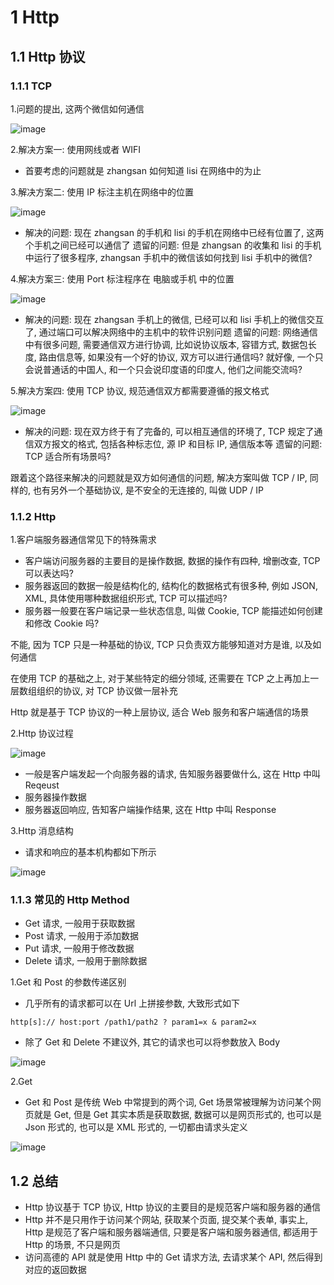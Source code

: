 # 1 Http

## 1.1 Http 协议

### 1.1.1 TCP
1.问题的提出, 这两个微信如何通信

![image](https://user-images.githubusercontent.com/75486726/177733259-aee44abb-343c-43bf-8554-6f512e64bf8b.png)

2.解决方案一: 使用网线或者 WIFI
- 首要考虑的问题就是 zhangsan 如何知道 lisi 在网络中的为止


3.解决方案二: 使用 IP 标注主机在网络中的位置

![image](https://user-images.githubusercontent.com/75486726/177733316-8c843e0b-fb90-426c-9788-d37208f00280.png)

- 解决的问题: 现在 zhangsan 的手机和 lisi 的手机在网络中已经有位置了, 这两个手机之间已经可以通信了 遗留的问题: 但是 zhangsan 的收集和 lisi 的手机中运行了很多程序, zhangsan 手机中的微信该如何找到 lisi 手机中的微信?


4.解决方案三: 使用 Port 标注程序在 电脑或手机 中的位置

![image](https://user-images.githubusercontent.com/75486726/177733355-a80599e2-731a-4592-91cd-e38e65fbf5c5.png)

- 解决的问题: 现在 zhangsan 手机上的微信, 已经可以和 lisi 手机上的微信交互了, 通过端口可以解决网络中的主机中的软件识别问题 遗留的问题: 网络通信中有很多问题, 需要通信双方进行协调, 比如说协议版本, 容错方式, 数据包长度, 路由信息等, 如果没有一个好的协议, 双方可以进行通信吗? 就好像, 一个只会说普通话的中国人, 和一个只会说印度语的印度人, 他们之间能交流吗?


5.解决方案四: 使用 TCP 协议, 规范通信双方都需要遵循的报文格式

![image](https://user-images.githubusercontent.com/75486726/177733391-b0f9062f-401a-428c-a705-d3bd228e3811.png)

- 解决的问题: 现在双方终于有了完备的, 可以相互通信的环境了, TCP 规定了通信双方报文的格式, 包括各种标志位, 源 IP 和目标 IP, 通信版本等 遗留的问题: TCP 适合所有场景吗?

跟着这个路径来解决的问题就是双方如何通信的问题, 解决方案叫做 TCP / IP, 同样的, 也有另外一个基础协议, 是不安全的无连接的, 叫做 UDP / IP

### 1.1.2 Http
1.客户端服务器通信常见下的特殊需求
- 客户端访问服务器的主要目的是操作数据, 数据的操作有四种, 增删改查, TCP 可以表达吗?
- 服务器返回的数据一般是结构化的, 结构化的数据格式有很多种, 例如 JSON, XML, 具体使用哪种数据组织形式, TCP 可以描述吗?
- 服务器一般要在客户端记录一些状态信息, 叫做 Cookie, TCP 能描述如何创建和修改 Cookie 吗?

不能, 因为 TCP 只是一种基础的协议, TCP 只负责双方能够知道对方是谁, 以及如何通信

在使用 TCP 的基础之上, 对于某些特定的细分领域, 还需要在 TCP 之上再加上一层数组组织的协议, 对 TCP 协议做一层补充

Http 就是基于 TCP 协议的一种上层协议, 适合 Web 服务和客户端通信的场景

2.Http 协议过程

![image](https://user-images.githubusercontent.com/75486726/177733436-158d20b9-66c1-43e0-80fb-35296071cdbb.png)

- 一般是客户端发起一个向服务器的请求, 告知服务器要做什么, 这在 Http 中叫 Reqeust
- 服务器操作数据
- 服务器返回响应, 告知客户端操作结果, 这在 Http 中叫 Response

3.Http 消息结构
- 请求和响应的基本机构都如下所示

![image](https://user-images.githubusercontent.com/75486726/177733468-0d00b170-8a32-4b3c-a406-210086184011.png)

### 1.1.3 常见的 Http Method
- Get 请求, 一般用于获取数据
- Post 请求, 一般用于添加数据
- Put 请求, 一般用于修改数据
- Delete 请求, 一般用于删除数据

1.Get 和 Post 的参数传递区别
- 几乎所有的请求都可以在 Url 上拼接参数, 大致形式如下
``` 
http[s]:// host:port /path1/path2 ? param1=x & param2=x
```
- 除了 Get 和 Delete 不建议外, 其它的请求也可以将参数放入 Body

![image](https://user-images.githubusercontent.com/75486726/177733519-a0dda53d-e73a-4243-8b29-a4c96a3a4946.png)

2.Get
- Get 和 Post 是传统 Web 中常提到的两个词, Get 场景常被理解为访问某个网页就是 Get, 但是 Get 其实本质是获取数据, 数据可以是网页形式的, 也可以是 Json 形式的, 也可以是 XML 形式的, 一切都由请求头定义

![image](https://user-images.githubusercontent.com/75486726/177733568-2a03232a-4444-4546-bad1-9e074dc4c5a8.png)

## 1.2 总结
- Http 协议基于 TCP 协议, Http 协议的主要目的是规范客户端和服务器的通信
- Http 并不是只用作于访问某个网站, 获取某个页面, 提交某个表单, 事实上, Http 是规范了客户端和服务器端通信, 只要是客户端和服务器通信, 都适用于 Http 的场景, 不只是网页
- 访问高德的 API 就是使用 Http 中的 Get 请求方法, 去请求某个 API, 然后得到对应的返回数据
